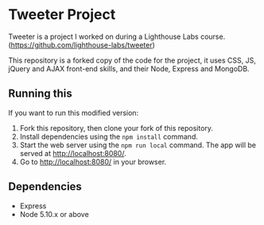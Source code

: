 # Tweeter Project

Tweeter is a project I worked on during a Lighthouse Labs course. (<https://github.com/lighthouse-labs/tweeter>)

This repository is a forked copy of the code for the project, it uses CSS, JS, jQuery and AJAX front-end skills, and their Node, Express and MongoDB.

## Running this
If you want to run this modified version:

1. Fork this repository, then clone your fork of this repository.
2. Install dependencies using the `npm install` command.
3. Start the web server using the `npm run local` command. The app will be served at <http://localhost:8080/>.
4. Go to <http://localhost:8080/> in your browser.

## Dependencies

- Express
- Node 5.10.x or above
